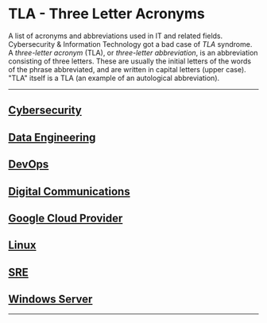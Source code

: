 # TLA - Three Letter Acronyms

A list of acronyms and abbreviations used in IT and related fields. Cybersecurity & Information Technology got a bad case of _TLA_ syndrome. A _three-letter acronym_ (TLA), or _three-letter abbreviation_, is an abbreviation consisting of three letters. These are usually the initial letters of the words of the phrase abbreviated, and are written in capital letters (upper case). "TLA" itself is a TLA (an example of an autological abbreviation).

---

## [Cybersecurity](TLA/cybersecurity.md)

## [Data Engineering](TLA/data-engineering.md)

## [DevOps](TLA/devops.md)

## [Digital Communications](TLA/digital-communications.md)

## [Google Cloud Provider](TLA/google-cloud-provider.md)

## [Linux](TLA/linux.md)

## [SRE](TLA/sre.md)

## [Windows Server](TLA/windows.md)

---
